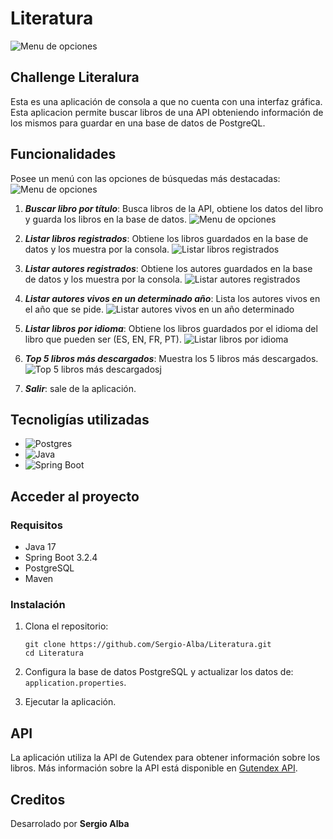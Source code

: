 # __Literatura__
![Menu de opciones](assets/Libreria.jpg) 


## Challenge Literalura
Esta es una aplicación de consola a que no cuenta con una interfaz gráfica. Esta aplicacion permite buscar libros de una API obteniendo información de los mismos para guardar en una base de datos de PostgreQL.

## Funcionalidades
Posee un menú con las opciones de búsquedas más destacadas:
![Menu de opciones](assets/menu_principal.png)

1. ___Buscar libro por título___:  Busca libros de la API, obtiene los datos del libro y guarda los libros en la base de datos.
   ![Menu de opciones](assets/Buscar_libro_web.png)

2. ___Listar libros registrados___: Obtiene los libros guardados en la base de datos y los muestra por la consola.
   ![Listar libros registrados](assets/Listar_libros_de_base_de_datos.png)
3. ___Listar autores registrados___: Obtiene los autores guardados en la base de datos y los muestra por la consola.
   ![Listar autores registrados](assets/Autores_registrados_en_la_base_de_datos.png)
4. ___Listar autores vivos en un determinado año___: Lista los autores vivos en el año que se pide.
   ![Listar autores vivos en un año determinado](assets/Autores_desde_una_anio.png)
5. ___Listar libros por idioma___: Obtiene los libros guardados por el idioma del libro que pueden ser (ES, EN, FR, PT).
   ![Listar libros por idioma](assets/Libros_por_idioma.png)
6. ___Top 5 libros más descargados___: Muestra los 5 libros más descargados.
   ![Top 5 libros más descargadosj](assets/top_5_mejores_libros.png)
0. ___Salir___: sale de la aplicación.

## Tecnoligías utilizadas

- ![Postgres](https://img.shields.io/badge/Postgres-316192?style=flat&logo=postgresql&logoColor=white)
- ![Java](https://img.shields.io/badge/Java-ED8B00?style=flat&logo=java&logoColor=white)
- ![Spring Boot](https://img.shields.io/badge/Spring%20Boot-6DB33F?style=flat&logo=spring-boot&logoColor=white)

## Acceder al proyecto
### Requisitos

- Java 17
- Spring Boot 3.2.4
- PostgreSQL
- Maven

### Instalación

1. Clona el repositorio:
    ```
    git clone https://github.com/Sergio-Alba/Literatura.git
    cd Literatura
    ```

2. Configura la base de datos PostgreSQL y actualizar los datos de:
`application.properties`.

3. Ejecutar la aplicación.

## API

La aplicación utiliza la API de Gutendex para obtener información sobre los libros. Más información sobre la API está disponible en [Gutendex API](https://gutendex.com).


## Creditos 
Desarrolado por __Sergio Alba__


